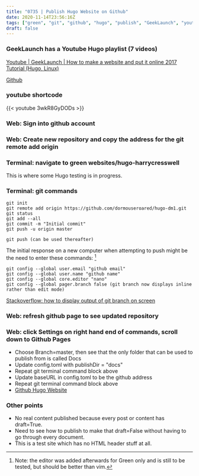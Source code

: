 ```yaml
---
title: "0735 | Publish Hugo Website on Github"
date: 2020-11-14T23:56:16Z
tags: ["green", "git", "github", "hugo", "publish", "GeekLaunch", "youtube", "shortcode"]
draft: false
---
```

### GeekLaunch has a Youtube Hugo playlist (7 videos)
[Youtube | GeekLaunch | How to make a website and put it online 2017 Tutorial (Hugo, Linux)](https://www.youtube.com/watch?v=3wkR8GyDODs&list=PLwnSaD6BDfXIWCBwbZNTl7pc-mbon8LSi)

[Github](https://github.com)

### youtube shortcode

{{< youtube 3wkR8GyDODs >}}

### Web: Sign into github account

### Web: Create new repository and copy the address for the git remote add origin

### Terminal: navigate to green websites/hugo-harrycresswell
This is where some Hugo testing is in progress.

### Terminal: git commands
```
git init
git remote add origin https://github.com/dormouseroared/hugo-dm1.git
git status
git add --all
git commit -m "Initial commit"
git push -u origin master

git push (can be used thereafter)

```

The initial response on a new computer when attempting to push might be the need to enter these commands: [^1]
```
git config --global user.email "github email"
git config --global user.name "github name"
git config --global core.editor "nano"
git config --global pager.branch false (git branch now displays inline rather than edit mode)

```
[Stackoverflow: how to display output of git branch on screen](https://stackoverflow.com/questions/54331536/how-to-display-output-of-git-branch-on-screen-in-same-cli-terminal)
### Web: refresh github page to see updated repository
### Web: click Settings on right hand end of commands, scroll down to Github Pages

* Choose Branch=master, then see that the only folder that can be used to publish from is called Docs
* Update config.toml with publishDir = "docs"
* Repeat git terminal command block above
* Update baseURL in config.toml to be the github address
* Repeat git terminal command block above
* [Github Hugo Website](https://dormouseroared.github.io/hugo-dm1)

### Other points

* No real content published because every post or content has draft=True. 
* Need to see how to publish to make that draft=False without having to go through every document.
* This is a test site which has no HTML header stuff at all.

[^1]: Note: the editor was added afterwards for Green only and is still to be tested, but should be better than vim.
